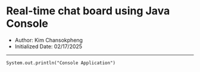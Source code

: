 # Real-time chat board using Java Console
- Author: Kim Chansokpheng
- Initialized Date: 02/17/2025
--------------------------------
``
System.out.println("Console Application")
``
